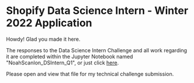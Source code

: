 # Shopify Data Science Intern - Winter 2022 Application
Howdy! Glad you made it here.

The responses to the Data Science Intern Challenge and all work regarding it are completed within the Jupyter Notebook named "NoahScanlon_DSIntern_Q1", or just click [here](https://github.com/noahscantron/Shopify_DSInternWinter2022_Application/blob/main/NoahScanlon_DSIntern_Q1.ipynb).

Please open and view that file for my technical challenge submission.